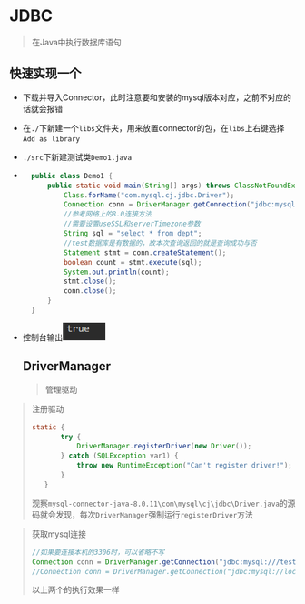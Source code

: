 # JDBC

>   在Java中执行数据库语句

## 快速实现一个

* 下载并导入Connector，此时注意要和安装的mysql版本对应，之前不对应的话就会报错 

* 在`./`下新建一个`libs`文件夹，用来放置connector的包，在`libs`上右键选择`Add as library`

* `./src`下新建测试类`Demo1.java`

* ```java
    public class Demo1 {
        public static void main(String[] args) throws ClassNotFoundException, SQLException {
            Class.forName("com.mysql.cj.jdbc.Driver");
            Connection conn = DriverManager.getConnection("jdbc:mysql://localhost:3306/test?useSSL=false&serverTimezone=UTC", "root", "");
            //参考网络上的8.0连接方法
            //需要设置useSSL和serverTimezone参数
            String sql = "select * from dept";
            //test数据库是有数据的，故本次查询返回的就是查询成功与否
            Statement stmt = conn.createStatement();
            boolean count = stmt.execute(sql);
            System.out.println(count);
            stmt.close();
            conn.close();
        }
    }
    ```

* 控制台输出![1571367607557](1571367607557.png)

    ## DriverManager

    >   管理驱动

>注册驱动
>```java
>static {
>        try {
>            DriverManager.registerDriver(new Driver());
>        } catch (SQLException var1) {
>            throw new RuntimeException("Can't register driver!");
>        }
>    }
>```
>观察`mysql-connector-java-8.0.11\com\mysql\cj\jdbc\Driver.java`的源码就会发现，每次`DriverManager`强制运行`registerDriver`方法


>获取mysql连接
>```java
>//如果要连接本机的3306时，可以省略不写
>Connection conn = DriverManager.getConnection("jdbc:mysql:///test?useSSL=false&serverTimezone=UTC", "root", "");
>//Connection conn = DriverManager.getConnection("jdbc:mysql://localhost:3306/test?useSSL=false&serverTimezone=UTC", "root", "");
>```
>以上两个的执行效果一样